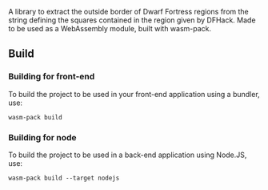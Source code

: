 A library to extract the outside border of Dwarf Fortress regions from the string defining the squares contained in the region given by DFHack.
Made to be used as a WebAssembly module, built with wasm-pack.

## Build

### Building for front-end

To build the project to be used in your front-end application using a bundler, use:

```
wasm-pack build
```

### Building for node

To build the project to be used in a back-end application using Node.JS, use:

```
wasm-pack build --target nodejs
```
